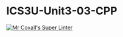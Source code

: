 # ICS3U-Unit3-03-CPP

[![Mr Coxall's Super Linter](https://github.com/Feyi-Akomolafe/ICS3U-Unit3-03-CPP/workflows/Mr%20Coxall's%20Super%20Linter/badge.svg)](https://github.com/Feyi-Akomolafe/Feyi-Akomolafe/ICS3U-Unit3-03-CPP/actions/)

